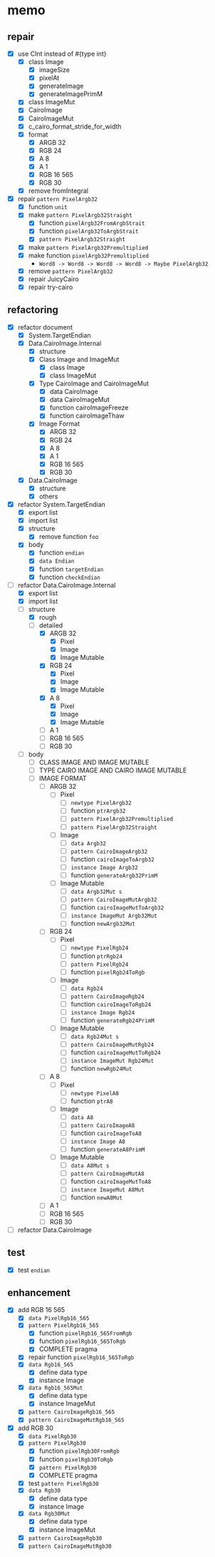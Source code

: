 memo
====

repair
------

* [x] use CInt instead of #{type int}
	+ [x] class Image
		- [x] imageSize
		- [x] pixelAt
		- [x] generateImage
		- [x] generateImagePrimM
	+ [x] class ImageMut
	+ [x] CairoImage
	+ [x] CairoImageMut
	+ [x] c\_cairo\_format\_stride\_for\_width
	+ [x] format
		- [x] ARGB 32
		- [x] RGB 24
		- [x] A 8
		- [x] A 1
		- [x] RGB 16 565
		- [x] RGB 30
	+ [x] remove fromIntegral
* [x] repair `pattern PixelArgb32`
	+ [x] function `unit`
	+ [x] make `pattern PixelArgb32Straight`
		- [x] function `pixelArgb32FromArgbStrait`
		- [x] function `pixelArgb32ToArgbStrait`
		- [x] `pattern PixelArgb32Straight`
	+ [x] make `pattern PixelArgb32Premultiplied`
	+ [x] make function `pixelArgb32Premultiplied`
		- `Word8 -> Word8 -> Word8 -> Word8 -> Maybe PixelArgb32`
	+ [x] remove `pattern PixelArgb32`
	+ [x] repair JuicyCairo
	+ [x] repair try-cairo

refactoring
-----------

* [x] refactor document
	+ [x] System.TargetEndian
	+ [x] Data.CairoImage.Internal
		- [x] structure
		- [x] Class Image and ImageMut
			* [x] class Image
			* [x] class ImageMut
		- [x] Type CairoImage and CairoImageMut
			* [x] data CairoImage
			* [x] data CairoImageMut
			* [x] function cairoImageFreeze
			* [x] function cairoImageThaw
		- [x] Image Format
			* [x] ARGB 32
			* [x] RGB 24
			* [x] A 8
			* [x] A 1
			* [x] RGB 16 565
			* [x] RGB 30
	+ [x] Data.CairoImage
		- [x] structure
		- [x] others
* [x] refactor System.TargetEndian
	+ [x] export list
	+ [x] import list
	+ [x] structure
		- [x] remove function `foo`
	+ [x] body
		- [x] function `endian`
		- [x] `data Endian`
		- [x] function `targetEndian`
		- [x] function `checkEndian`
* [ ] refactor Data.CairoImage.Internal
	+ [x] export list
	+ [x] import list
	+ [ ] structure
		- [x] rough
		- [ ] detailed
			* [x] ARGB 32
				+ [x] Pixel
				+ [x] Image
				+ [x] Image Mutable
			* [x] RGB 24
				+ [x] Pixel
				+ [x] Image
				+ [x] Image Mutable
			* [x] A 8
				+ [x] Pixel
				+ [x] Image
				+ [x] Image Mutable
			* [ ] A 1
			* [ ] RGB 16 565
			* [ ] RGB 30
	+ [ ] body
		- [ ] CLASS IMAGE AND IMAGE MUTABLE
		- [ ] TYPE CAIRO IMAGE AND CAIRO IMAGE MUTABLE
		- [ ] IMAGE FORMAT
			* [ ] ARGB 32
				+ [ ] Pixel
					- [ ] `newtype PixelArgb32`
					- [ ] function `ptrArgb32`
					- [ ] `pattern PixelArgb32Premultiplied`
					- [ ] `pattern PixelArgb32Straight`
				+ [ ] Image
					- [ ] `data Argb32`
					- [ ] `pattern CairoImageArgb32`
					- [ ] function `cairoImageToArgb32`
					- [ ] `instance Image Argb32`
					- [ ] function `generateArgb32PrimM`
				+ [ ] Image Mutable
					- [ ] `data Argb32Mut s`
					- [ ] `pattern CairoImageMutArgb32`
					- [ ] function `cairoImageMutToArgb32`
					- [ ] `instance ImageMut Argb32Mut`
					- [ ] function `newArgb32Mut`
			* [ ] RGB 24
				+ [ ] Pixel
					- [ ] `newtype PixelRgb24`
					- [ ] function `ptrRgb24`
					- [ ] `pattern PixelRgb24`
					- [ ] function `pixelRgb24ToRgb`
				+ [ ] Image
					- [ ] `data Rgb24`
					- [ ] `pattern CairoImageRgb24`
					- [ ] function `cairoImageToRgb24`
					- [ ] `instance Image Rgb24`
					- [ ] function `generateRgb24PrimM`
				+ [ ] Image Mutable
					- [ ] `data Rgb24Mut s`
					- [ ] `pattern CairoImageMutRgb24`
					- [ ] function `cairoImageMutToRgb24`
					- [ ] `instance ImageMut Rgb24Mut`
					- [ ] function `newRgb24Mut`
			* [ ] A 8
				+ [ ] Pixel
					- [ ] `newtype PixelA8`
					- [ ] function `ptrA8`
				+ [ ] Image
					- [ ] `data A8`
					- [ ] `pattern CairoImageA8`
					- [ ] function `cairoImageToA8`
					- [ ] `instance Image A8`
					- [ ] function `generateA8PrimM`
				+ [ ] Image Mutable
					- [ ] `data A8Mut s`
					- [ ] `pattern CairoImageMutA8`
					- [ ] function `cairoImageMutToA8`
					- [ ] `instance ImageMut A8Mut`
					- [ ] function `newA8Mut`
			* [ ] A 1
			* [ ] RGB 16 565
			* [ ] RGB 30
* [ ] refactor Data.CairoImage

test
----

* [x] test `endian`

enhancement
-----------

* [x] add RGB 16 565
	+ [x] `data PixelRgb16_565`
	+ [x] `pattern PixelRgb16_565`
		- [x] function `pixelRgb16_565FromRgb`
		- [x] function `pixelRgb16_565ToRgb`
		- [x] COMPLETE pragma
	+ [x] repair function `pixelRgb16_565ToRgb`
	+ [x] `data Rgb16_565`
		- [x] define data type
		- [x] instance Image
	+ [x] `data Rgb16_565Mut`
		- [x] define data type
		- [x] instance ImageMut
	+ [x] `pattern CairoImageRgb16_565`
	+ [x] `pattern CairoImageMutRgb16_565`
* [x] add RGB 30
	+ [x] `data PixelRgb30`
	+ [x] `pattern PixelRgb30`
		- [x] function `pixelRgb30FromRgb`
		- [x] function `pixelRgb30ToRgb`
		- [x] `pattern PixelRgb30`
		- [x] COMPLETE pragma
	+ [x] test `pattern PixelRgb30`
	+ [x] `data Rgb30`
		- [x] define data type
		- [x] instance Image
	+ [x] `data Rgb30Mut`
		- [x] define data type
		- [x] instance ImageMut
	+ [x] `pattern CairoImageRgb30`
	+ [x] `pattern CairoImageMutRgb30`
